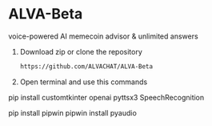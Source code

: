 # ALVA-Beta
voice-powered AI memecoin advisor & unlimited answers

1. Download zip or clone the repository
   ```bash
   https://github.com/ALVACHAT/ALVA-Beta
4. Open terminal and use this commands

pip install customtkinter openai pyttsx3 SpeechRecognition

pip install pipwin
pipwin install pyaudio
